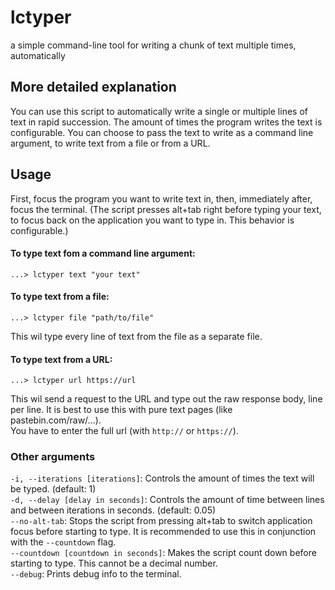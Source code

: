 # lctyper
a simple command-line tool for writing a chunk of text multiple times, automatically 

## More detailed explanation
You can use this script to automatically write a single or multiple lines of text in rapid succession.
The amount of times the program writes the text is configurable.
You can choose to pass the text to write as a command line argument, to write text from a file or from a URL.

## Usage
First, focus the program you want to write text in, then, immediately after, focus the terminal. 
(The script presses alt+tab right before typing your text, to focus back on the application you want to type in. This behavior is configurable.)

#### To type text fom a command line argument:
```shell
...> lctyper text "your text"
```

#### To type text from a file:
```shell
...> lctyper file "path/to/file"
```
This wil type every line of text from the file as a separate file.

#### To type text from a URL:
```shell
...> lctyper url https://url
```
This wil send a request to the URL and type out the raw response body, line per line.
It is best to use this with pure text pages (like pastebin.com/raw/...).  
You have to enter the full url (with `http://` or `https://`).

### Other arguments
`-i, --iterations [iterations]`: Controls the amount of times the text will be typed. (default: 1)  
`-d, --delay [delay in seconds]`: Controls the amount of time between lines and between iterations in seconds. (default: 0.05)  
`--no-alt-tab`: Stops the script from pressing alt+tab to switch application focus before starting to type. 
It is recommended to use this in conjunction with the `--countdown` flag.  
`--countdown [countdown in seconds]`: Makes the script count down before starting to type. This cannot be a decimal number.  
`--debug`: Prints debug info to the terminal.
